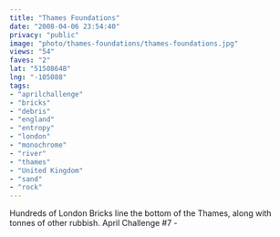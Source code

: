```yaml
---
title: "Thames Foundations"
date: "2008-04-06 23:54:40"
privacy: "public"
image: "photo/thames-foundations/thames-foundations.jpg"
views: "54"
faves: "2"
lat: "51508648"
lng: "-105088"
tags:
- "aprilchallenge"
- "bricks"
- "debris"
- "england"
- "entropy"
- "london"
- "monochrome"
- "river"
- "thames"
- "United Kingdom"
- "sand"
- "rock"
---
```

Hundreds of London Bricks line the bottom of the Thames, along with tonnes of other rubbish. April Challenge #7 - <a href="/photos/2008/04/07/thames-foundations"></a>
